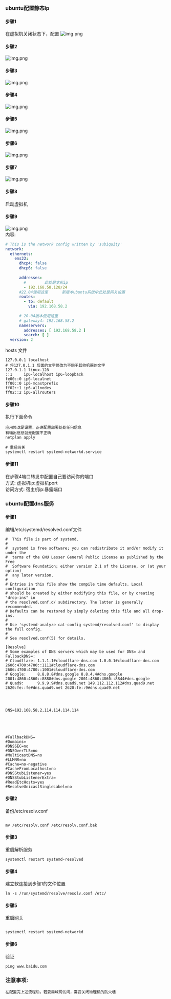 ### ubuntu配置静态ip

#### 步骤1

在虚拟机关闭状态下，配置
![img.png](../img/linux/static-ip/static-ip-001.png)

#### 步骤2

![img.png](../img/linux/static-ip/static-ip-002.png)

#### 步骤3

![img.png](../img/linux/static-ip/static-ip-003.png)

#### 步骤4

![img.png](../img/linux/static-ip/static-ip-004.png)

#### 步骤5

![img.png](../img/linux/static-ip/static-ip-005.png)

#### 步骤6

![img.png](../img/linux/static-ip/static-ip-006.png)

#### 步骤7

![img.png](../img/linux/static-ip/static-ip-007.png)

#### 步骤8

启动虚拟机

#### 步骤9

![img.png](../img/linux/static-ip/static-ip-008.png)
<br/>
内容:
</br>

```yaml
# This is the network config written by 'subiquity'
network:
  ethernets:
    ens33:
      dhcp4: false
      dhcp6: false
      
      addresses:
        #        此处是本机ip
        - 192.168.58.128/24
      #22.04使用这里      新版本ubuntu系统中此处是网关设置
      routes:
        - to: default
          via: 192.168.58.2
          
      # 20.04版本使用这里
      # gateway4: 192.168.58.2
      nameservers:
        addresses: [ 192.168.58.2 ]
        search: [ ]
  version: 2

```

hosts 文件


```text
127.0.0.1 localhost
# 将127.0.1.1 后面的文字修改为不同于其他机器的文字
127.0.1.1 linux-128
::1     ip6-localhost ip6-loopback
fe00::0 ip6-localnet
ff00::0 ip6-mcastprefix
ff02::1 ip6-allnodes
ff02::2 ip6-allrouters

```

#### 步骤10

执行下面命令

```text
应用修改是设置，正确配置部署处处任何信息
有输出信息就是配置不正确
netplan apply

# 重启网关
systemctl restart systemd-networkd.service
```

#### 步骤11

在步骤4端口转发中配置自己要访问你的端口
</br>方式: 虚拟机ip:虚拟机port
</br>访问方式: 宿主机ip:暴露端口

### ubuntu配置dns服务

#### 步骤1

编辑/etc/systemd/resolved.conf文件

```text
#  This file is part of systemd.
#
#  systemd is free software; you can redistribute it and/or modify it under the
#  terms of the GNU Lesser General Public License as published by the Free
#  Software Foundation; either version 2.1 of the License, or (at your option)
#  any later version.
#
# Entries in this file show the compile time defaults. Local configuration
# should be created by either modifying this file, or by creating "drop-ins" in
# the resolved.conf.d/ subdirectory. The latter is generally recommended.
# Defaults can be restored by simply deleting this file and all drop-ins.
#
# Use 'systemd-analyze cat-config systemd/resolved.conf' to display the full config.
#
# See resolved.conf(5) for details.

[Resolve]
# Some examples of DNS servers which may be used for DNS= and FallbackDNS=:
# Cloudflare: 1.1.1.1#cloudflare-dns.com 1.0.0.1#cloudflare-dns.com 2606:4700:4700::1111#cloudflare-dns.com 2606:4700:4700::1001#cloudflare-dns.com
# Google:     8.8.8.8#dns.google 8.8.4.4#dns.google 2001:4860:4860::8888#dns.google 2001:4860:4860::8844#dns.google
# Quad9:      9.9.9.9#dns.quad9.net 149.112.112.112#dns.quad9.net 2620:fe::fe#dns.quad9.net 2620:fe::9#dns.quad9.net




DNS=192.168.58.2,114.114.114.114





#FallbackDNS=
#Domains=
#DNSSEC=no
#DNSOverTLS=no
#MulticastDNS=no
#LLMNR=no
#Cache=no-negative
#CacheFromLocalhost=no
#DNSStubListener=yes
#DNSStubListenerExtra=
#ReadEtcHosts=yes
#ResolveUnicastSingleLabel=no
```

#### 步骤2

备份/etc/resolv.conf

```text

mv /etc/resolv.conf /etc/resolv.conf.bak
```

#### 步骤3

重启解析服务

```text
systemctl restart systemd-resolved
```

#### 步骤4

建立软连接到步骤1的文件位置

```text
ln -s /run/systemd/resolve/resolv.conf /etc/
```

#### 步骤5

重启网关

```text

systemctl restart systemd-networkd
```

#### 步骤6

验证

```text
ping www.baidu.com
```

### 注意事项:

```text
在配置完上述流程后，若要局域网访问，需要关闭物理机的防火墙
```